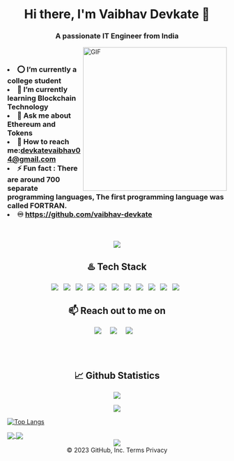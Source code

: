 <h1 align="center">Hi there, I'm Vaibhav Devkate 👋</h1>
<h3 align="center">A passionate IT Engineer from India</h3>

<img align="right" alt="GIF" src="https://github.com/vaibhav-devkate/vaibhav-devkate/blob/main/Vaibhav4102.jpg" width="330"/>
<br>
<h3
    
- ⭕ I’m currently a college student 
- 🔗 I’m currently learning Blockchain Technology
- 💬 Ask me about Ethereum and Tokens
- 📧 How to reach me:devkatevaibhav04@gmail.com
- ⚡ Fun fact : There are around 700 separate programming languages,
        The first programming language was called FORTRAN.
- ♾️ https://github.com/vaibhav-devkate
</h3>
<br />
<br>

<div align="center">
<img src="https://quotes-github-readme.vercel.app/api?type=horizontal">
</div>


<!-- <h3 align="center">Don't count the days, make the days count.</h3>
<p align="center">~ Muhammad Ali</p> -->


<h2 align="center">♨️ Tech Stack</h2>
<p align="center">
  <img src="https://img.shields.io/badge/C%2B%2B-00599C?style=for-the-badge&logo=c%2B%2B&logoColor=white" >&nbsp;&nbsp;
  <img src="https://img.shields.io/badge/C-00599C?style=for-the-badge&logo=c&logoColor=white" >&nbsp;&nbsp;
  <img src="https://img.shields.io/badge/Python-FFD43B?style=for-the-badge&logo=python&logoColor=blue" >&nbsp;&nbsp;
  <img src="https://img.shields.io/badge/JavaScript-323330?style=for-the-badge&logo=javascript&logoColor=F7DF1E" >&nbsp;&nbsp;
  <img src="https://img.shields.io/badge/CSS3-1572B6?style=for-the-badge&logo=css3&logoColor=white" >&nbsp;&nbsp;
  <img src="https://img.shields.io/badge/HTML5-E34F26?style=for-the-badge&logo=html5&logoColor=white" >&nbsp;&nbsp;
  <img src="https://img.shields.io/badge/Express.js-000000?style=for-the-badge&logo=express&logoColor=white" >&nbsp;&nbsp;
  <img src="https://img.shields.io/badge/Node.js-339933?style=for-the-badge&logo=nodedotjs&logoColor=white" >&nbsp;&nbsp;
  <img src="https://img.shields.io/badge/MySQL-005C84?style=for-the-badge&logo=mysql&logoColor=white" >&nbsp;&nbsp;
  <img src="https://img.shields.io/badge/Canva-%2300C4CC.svg?&style=for-the-badge&logo=Canva&logoColor=white" >&nbsp;&nbsp;
  <img src="https://img.shields.io/badge/GIT-E44C30?style=for-the-badge&logo=git&logoColor=white" >&nbsp;&nbsp;
</p>


<h2 align="center">📫 Reach out to me on</h2>
<p align="center">
  <a target="_blank"href=https://www.linkedin.com/in/vaibhav-devkate"><img src="https://img.shields.io/badge/linkedin-%230077B5.svg?&style=for-the-badge&logo=linkedin&logoColor=white" /></a>&nbsp;&nbsp;&nbsp;&nbsp;
  <a href="mailto:devkatevaibhav04@gmail.com?subject=Hello%20vaibhav,%20From%20Github"><img src="https://img.shields.io/badge/gmail-%23D14836.svg?&style=for-the-badge&logo=gmail&logoColor=white" /></a>&nbsp;&nbsp;&nbsp;&nbsp;
  <a href="https://www.instagram.com/vaibhavv.devkate/"><img src="https://img.shields.io/badge/instagram-%23D14836.svg?&style=for-the-badge&logo=instagram&logoColor=pink" /></a>&nbsp;&nbsp;&nbsp;&nbsp;
</p>

<br /> 
<br />



<h2 align="center">📈 Github Statistics </h2>
<p align="center">
   <img src="https://github-readme-stats.vercel.app/api?username=vaibhav-devkate&show_icons=true&theme=dark"/>
  
</p>

<p align="center">
   <img src="https://github-readme-streak-stats.herokuapp.com?user=vaibhav-devkate&theme=dark&ring=3B8D0C"/> 
 </p>
    
   
 [![Top Langs](https://github-readme-stats.vercel.app/api/top-langs/?username=vaibhav-devkate&layout=compact)](https://github.com/vaibhav-devkate/github-readme-stats)                                                                                                                      
                                                                                                          
<a href="https://github.com/anuraghazra/github-readme-stats">
  <img align="center" src="https://github-readme-stats.vercel.app/api/pin/?username=anuraghazra&repo=github-readme-stats" />
</a>
<a href="https://github.com/anuraghazra/convoychat">
  <img align="center" src="https://github-readme-stats.vercel.app/api/pin/?username=anuraghazra&repo=convoychat" />
</a>
                                                                                                   

<div align="center">                
    <img src="https://komarev.com/ghpvc/?username=vaibhav-devkate&label=PROFILE+VIEWS&style=flat-square&color=blue">
</div>

 <div align="center">
© 2023 GitHub, Inc.
Terms
Privacy
<br>                    
                    
</div> 

